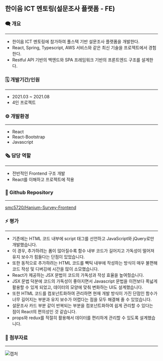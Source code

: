 ## 한이음 ICT 멘토링(설문조사 플랫폼 - FE)

### 🗨️ **개요**

---

- 한이음 ICT 멘토링에 참가하여 풀스택 기반 설문조사 플랫폼을 개발한다.
- React, Spring, Typescript, AWS 서비스와 같은 최신 기술을 프로젝트에서 경험한다.
- Restful API 기반의 백엔드와 SPA 프레임워크 기반의 프론트엔드 구조를 설계한다.

### 🗓️ 개발기간/인원

---

- 2021.03 ~ 2021.08
- 4인 프로젝트

### ⚙️ 개발환경

---

- React
- React-Bootstrap
- Javascript

### 🗞️ 담당 역할

---

- 전반적인 Frontend 구조 개발
- React를 이해하고 프로젝트에 적용

### 📂 Github Repository

---

[smc5720/Hanium-Survey-Frontend](https://github.com/smc5720/Hanium-Survey-Frontend)

### ⚡ 평가

---

- 기존에는 HTML 코드 내부에 script 태그를 선언하고 JavaScript와 jQuery로만 개발했습니다.
- 이 경우, 추가하려는 폼이 많아질수록 함수 내부 코드가 길어지고 가독성이 떨어져 유지 보수가 힘들다는 단점이 있었습니다.
- 또한 동적으로 추가하려는 HTML 코드를 빽틱 내부에 작성하는 방식이 매우 불편해 코드 작성 및 디버깅에 시간을 많이 소모했습니다.
- React가 제공하는 JSX 문법이 코드의 가독성과 작성 효율을 높여줬습니다.
- JSX 문법 덕분에 코드의 가독성이 좋아지면서 Javascript 문법을 이전보다 폭넓게 활용할 수 있게 되었고, 데이터의 모양에 맞춰 변화하는 UI도 설계했습니다.
- 또한 HTML 코드를 컴포넌트화하여 관리하면 현재 개발 방식이 가진 단점인 함수가 너무 길어지는 부분과 유지 보수가 어렵다는 점을 모두 해결해 줄 수 있었습니다.
- 설문조사 카드 부분 같이 반복되는 부분을 컴포넌트화하여 쉽게 관리할 수 있다는 점이 React의 편의성인 것 같습니다.
- props와 redux를 적절히 활용해서 데이터를 편리하게 관리할 수 있도록 설계했습니다.

### 📎 첨부자료

---

![캡처](https://user-images.githubusercontent.com/23237567/134330246-51b5bf19-3cb5-47c5-8342-961e59924b9d.JPG)

